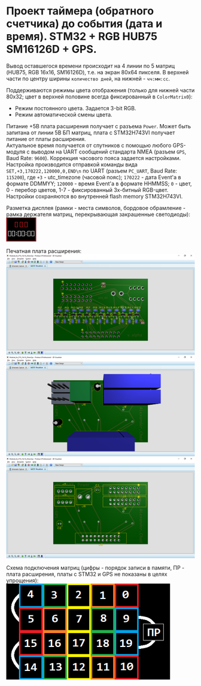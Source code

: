 # Проект таймера (обратного счетчика) до события (дата и время). STM32 + RGB HUB75 SM16126D + GPS.  
Вывод оставшегося времени происходит на 4 линии по 5 матриц (HUB75, RGB 16x16, SM16126D), т.е. на экран 80x64 пикселя. В верхней части по центру ширины `количество дней`, на нижней - `чч:мм:сс`.  

Поддерживаются режимы цвета отображения (только для нижней части 80x32; цвет в верхней половине всегда фиксированный в `ColorMatrix0`):  
- Режим постоянного цвета. Задается 3-bit RGB.  
- Режим автоматической смены цвета.    

Питание +5В плата расширения получает с разъема `Power`. Может быть запитана от линии 5В БП матриц, плата с STM32H743VI получает питание от платы расширения.  
Актуальное время получается от спутников с помощью любого GPS-модуля с выводом на UART сообщений стандарта NMEA (разъем `GPS`, Baud Rate: `9600`). Коррекция часового пояса задается настройками.  
Настройка производится отправкой команды вида `SET,+3,170222,120000,0,END\n` по UART (разъем `PC_UART`, Baud Rate: `115200`), где `+3` - utc_timezone (часовой пояс); `170222` - дата Event'а в формате DDMMYY; `120000` - время Event'а в формате HHMMSS; `0` - цвет, 0 - перебор цветов, 1-7 - фиксированный 3х-битный RGB-цвет. Настройки сохраняются во внутренней flash memory STM32H743VI.  

Разметка дисплея (рамки - места символов, бордовое обрамление - рамка держателя матриц, перекрывающая закрашенные светодиоды):  
![Разметка дисплея. Размер 1 к 1.](https://github.com/AlexanderChad/STM32H743VI_Countdown/blob/main/display_5x4_markup.png "Размер 1 к 1")

Печатная плата расширения:
![Плата расширения. Вид снизу, с компонентами.](https://github.com/AlexanderChad/STM32H743VI_Countdown/blob/main/pcb_b.png)
![Плата расширения. Вид сверху, с компонентами.](https://github.com/AlexanderChad/STM32H743VI_Countdown/blob/main/pcb_f.png)
![Плата расширения. Вид сверху, без компонентов.](https://github.com/AlexanderChad/STM32H743VI_Countdown/blob/main/pcb_f_nc.png)  

Схема подключения матриц (цифры - порядок записи в памяти, ПР - плата расширения, платы с STM32 и GPS не показаны в целях упрощения):  
![Порядок записи и схема подключения матриц.](https://github.com/AlexanderChad/STM32H743VI_Countdown/blob/main/display_5x4_addr.png)  

